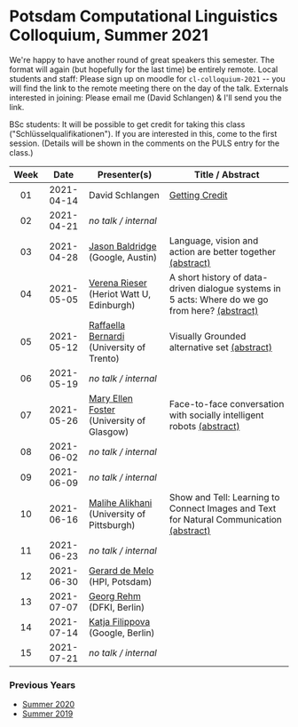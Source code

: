 # Potsdam Computational Linguistics Colloquium, Summer 2021

We're happy to have another round of great speakers this semester. The format will again (but hopefully for the last time) be entirely remote. Local students and staff: Please sign up on moodle for `cl-colloquium-2021` -- you will find the link to the remote meeting there on the day of the talk. Externals interested in joining: Please email me (David Schlangen) & I'll send you the link.

BSc students: It will be possible to get credit for taking this class ("Schlüsselqualifikationen"). If you are interested in this, come to the first session. (Details will be shown in the comments on the PULS entry for the class.)

| Week | Date | Presenter(s) | Title / Abstract|
|:------:|:------:|-----------|------|
01 | 2021-04-14 | David Schlangen | [Getting Credit](material/2021/01-colloq-guidelines.pdf) | 
02 | 2021-04-21 | *no talk / internal* |  |
03 | 2021-04-28 | [Jason Baldridge](http://www.jasonbaldridge.com) (Google, Austin) | Language, vision and action are better together [(abstract)](material/2021/baldridge_abstract.md)|
04 | 2021-05-05 | [Verena Rieser](https://sites.google.com/site/verenateresarieser/) (Heriot Watt U, Edinburgh) | A short history of data-driven dialogue systems in 5 acts: Where do we go from here? [(abstract)](material/2021/rieser_abstract.md) |
05 | 2021-05-12 | [Raffaella Bernardi](http://disi.unitn.it/~bernardi/) (University of Trento)  | Visually Grounded alternative set [(abstract)](material/2021/bernardi_abstract.md)  |
06 | 2021-05-19 | *no talk / internal* | |
07 | 2021-05-26 | [Mary Ellen Foster](http://www.dcs.gla.ac.uk/~mefoster/) (University of Glasgow)| Face-to-face conversation with socially intelligent robots [(abstract)](material/2021/foster_abstract.md) |
08 | 2021-06-02 | *no talk / internal* | |
09 | 2021-06-09 | *no talk / internal* | |
10 | 2021-06-16 | [Malihe Alikhani](https://www.malihealikhani.com) (University of Pittsburgh) | Show and Tell: Learning to Connect Images and Text for Natural Communication [(abstract)](material/2021/alikhani_abstract.md) |
11 | 2021-06-23 | *no talk / internal* | |
12 | 2021-06-30 | [Gerard de Melo](http://gerard.demelo.org) (HPI, Potsdam)| |
13 | 2021-07-07 | [Georg Rehm](http://georg-re.hm) (DFKI, Berlin) | |
14 | 2021-07-14 | [Katja Filippova](https://research.google/people/author39008/) (Google, Berlin) | |
15 | 2021-07-21 | *no talk / internal* | |


### Previous Years

* [Summer 2020](past/summer2020.md)
* [Summer 2019](past/summer2019.md)

